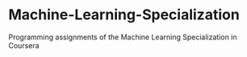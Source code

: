# Machine-Learning-Specialization
Programming assignments of the Machine Learning Specialization in Coursera

